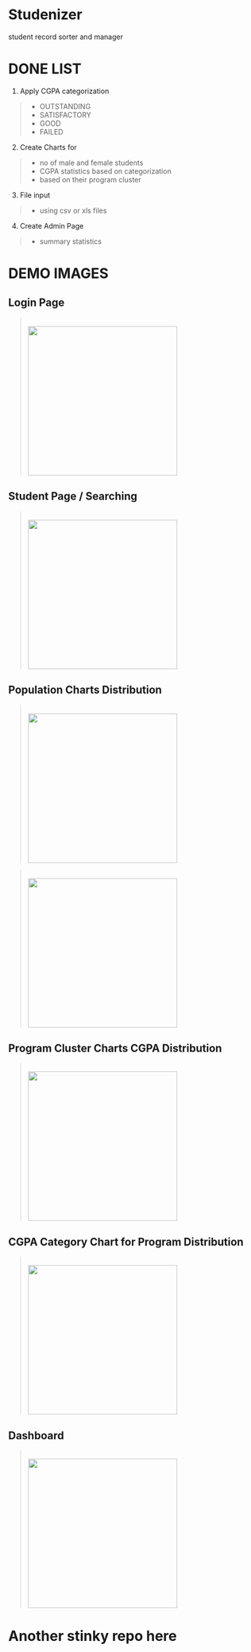 # Studenizer

student record sorter and manager

# DONE LIST

1. Apply CGPA categorization
> + OUTSTANDING
> + SATISFACTORY
> + GOOD
> + FAILED

2. Create Charts for
> + no of male and female students
> + CGPA statistics based on categorization
> + based on their program cluster

3. File input
> + using csv or xls files

4. Create Admin Page
> + summary statistics

# DEMO IMAGES

## Login Page

> <br>
> <img height="300px" src="https://github.com/stinkymonkeyph/Studenizer/blob/master/demo/images/login.png"></img>
> <br>

## Student Page / Searching

> <br>
> <img height="300px" src="https://github.com/stinkymonkeyph/Studenizer/blob/master/demo/images/student.png"></img>
> <br>

## Population Charts Distribution

> <br>
> <img height="300px" src="https://github.com/stinkymonkeyph/Studenizer/blob/master/demo/images/population_chart_1.png"></img>

> <br>
> <img height="300px" src="https://github.com/stinkymonkeyph/Studenizer/blob/master/demo/images/population_chart_2.png"></img>
> <br>

## Program Cluster Charts CGPA Distribution

> <br>
> <img height="300px" src="https://github.com/stinkymonkeyph/Studenizer/blob/master/demo/images/program_cluster_chart.png"></img>

## CGPA Category Chart for Program Distribution

> <br>
> <img height="300px" src="https://github.com/stinkymonkeyph/Studenizer/blob/master/demo/images/cgpa_cluster_chart.png"></img>
> <br>

## Dashboard

> <br>
> <img height="300px" src="https://github.com/stinkymonkeyph/Studenizer/blob/master/demo/images/dashboard.png"></img>
> <br>

# Another stinky repo here
